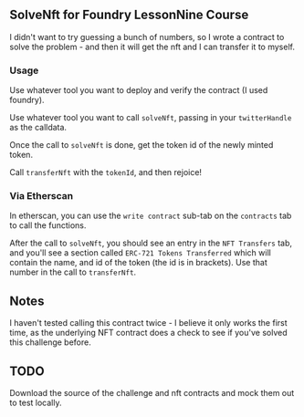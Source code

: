 ## SolveNft for Foundry LessonNine Course

I didn't want to try guessing a bunch of numbers, so I wrote a contract to solve the problem - and then it will get the nft and I can transfer it to myself.

### Usage

Use whatever tool you want to deploy and verify the contract (I used foundry).

Use whatever tool you want to call `solveNft`, passing in your `twitterHandle` as the calldata.

Once the call to `solveNft` is done, get the token id of the newly minted token.

Call `transferNft` with the `tokenId`, and then rejoice!

### Via Etherscan

In etherscan, you can use the `write contract` sub-tab on the `contracts` tab to call the functions.

After the call to `solveNft`, you should see an entry in the `NFT Transfers` tab, and you'll see a section called `ERC-721 Tokens Transferred` which will contain the name, and id of the token (the id is in brackets). Use that number in the call to `transferNft`.

## Notes

I haven't tested calling this contract twice - I believe it only works the first time, as the underlying NFT contract does a check to see if you've solved this challenge before.


## TODO

Download the source of the challenge and nft contracts and mock them out to test locally.
